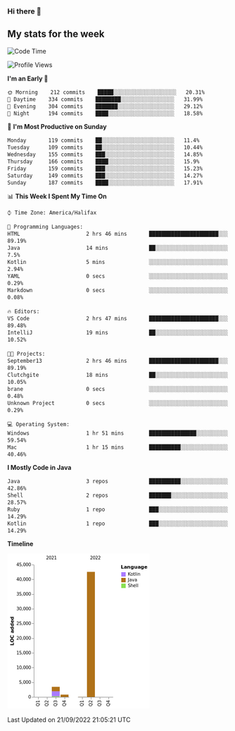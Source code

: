 ### Hi there 👋

## My stats for the week
<!--START_SECTION:waka-->
![Code Time](http://img.shields.io/badge/Code%20Time-397%20hrs%2053%20mins-blue)

![Profile Views](http://img.shields.io/badge/Profile%20Views-2-blue)

**I'm an Early 🐤** 

```text
🌞 Morning    212 commits    █████░░░░░░░░░░░░░░░░░░░░   20.31% 
🌆 Daytime    334 commits    ████████░░░░░░░░░░░░░░░░░   31.99% 
🌃 Evening    304 commits    ███████░░░░░░░░░░░░░░░░░░   29.12% 
🌙 Night      194 commits    ████░░░░░░░░░░░░░░░░░░░░░   18.58%

```
📅 **I'm Most Productive on Sunday** 

```text
Monday       119 commits    ██░░░░░░░░░░░░░░░░░░░░░░░   11.4% 
Tuesday      109 commits    ██░░░░░░░░░░░░░░░░░░░░░░░   10.44% 
Wednesday    155 commits    ███░░░░░░░░░░░░░░░░░░░░░░   14.85% 
Thursday     166 commits    ████░░░░░░░░░░░░░░░░░░░░░   15.9% 
Friday       159 commits    ███░░░░░░░░░░░░░░░░░░░░░░   15.23% 
Saturday     149 commits    ███░░░░░░░░░░░░░░░░░░░░░░   14.27% 
Sunday       187 commits    ████░░░░░░░░░░░░░░░░░░░░░   17.91%

```


📊 **This Week I Spent My Time On** 

```text
⌚︎ Time Zone: America/Halifax

💬 Programming Languages: 
HTML                     2 hrs 46 mins       ██████████████████████░░░   89.19% 
Java                     14 mins             ██░░░░░░░░░░░░░░░░░░░░░░░   7.5% 
Kotlin                   5 mins              ░░░░░░░░░░░░░░░░░░░░░░░░░   2.94% 
YAML                     0 secs              ░░░░░░░░░░░░░░░░░░░░░░░░░   0.29% 
Markdown                 0 secs              ░░░░░░░░░░░░░░░░░░░░░░░░░   0.08%

🔥 Editors: 
VS Code                  2 hrs 47 mins       ██████████████████████░░░   89.48% 
IntelliJ                 19 mins             ██░░░░░░░░░░░░░░░░░░░░░░░   10.52%

🐱‍💻 Projects: 
September13              2 hrs 46 mins       ██████████████████████░░░   89.19% 
Clutchgite               18 mins             ██░░░░░░░░░░░░░░░░░░░░░░░   10.05% 
brane                    0 secs              ░░░░░░░░░░░░░░░░░░░░░░░░░   0.48% 
Unknown Project          0 secs              ░░░░░░░░░░░░░░░░░░░░░░░░░   0.29%

💻 Operating System: 
Windows                  1 hr 51 mins        ███████████████░░░░░░░░░░   59.54% 
Mac                      1 hr 15 mins        ██████████░░░░░░░░░░░░░░░   40.46%

```

**I Mostly Code in Java** 

```text
Java                     3 repos             ██████████░░░░░░░░░░░░░░░   42.86% 
Shell                    2 repos             ███████░░░░░░░░░░░░░░░░░░   28.57% 
Ruby                     1 repo              ███░░░░░░░░░░░░░░░░░░░░░░   14.29% 
Kotlin                   1 repo              ███░░░░░░░░░░░░░░░░░░░░░░   14.29%

```


**Timeline**

![Chart not found](https://raw.githubusercontent.com/lyndseyy/lyndseyy/main/charts/bar_graph.png) 


 Last Updated on 21/09/2022 21:05:21 UTC
<!--END_SECTION:waka-->